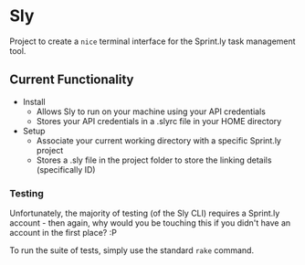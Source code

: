 Sly
=================

Project to create a `nice` terminal interface for the Sprint.ly task management tool.


## Current Functionality

- Install
  - Allows Sly to run on your machine using your API credentials
  - Stores your API credentials in a .slyrc file in your HOME directory
- Setup
  - Associate your current working directory with a specific Sprint.ly project
  - Stores a .sly file in the project folder to store the linking details (specifically ID)

### Testing

Unfortunately, the majority of testing (of the Sly CLI) requires a Sprint.ly account - then again, why would you be touching this if you didn't have an account in the first place? :P

To run the suite of tests, simply use the standard `rake` command.
